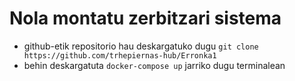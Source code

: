 # Nola montatu zerbitzari sistema

- github-etik repositorio hau deskargatuko dugu `git clone https://github.com/trhepiernas-hub/Erronka1` 
- behin deskargatuta `docker-compose up` jarriko dugu terminalean

